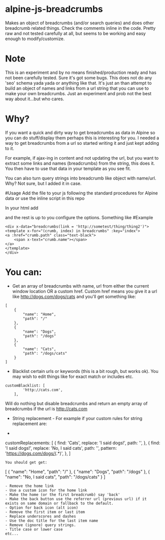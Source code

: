# alpine-js-breadcrumbs
Makes an object of breadcrumbs (and/or search queries) and does other breadcrumb related things. 
Check the comments inline in the code. Pretty raw and not tested carefully at all, but seems to be working and easy enough to modify/customize.

# Note
This is an experiment and by no means finished/production ready and has not been carefully tested.  Sure it's got some bugs. This does not do any 'seo' schema yada yada or anything like that. It's just an than attempt to build an object of names and links from a url string that you can use to make your own breadcrumbs. Just an experiment and prob not the best way about it...but who cares.

# Why?
If you want a quick and dirty way to get breadcrumbs as data in Alpine so you can do stuff/display them perhaps this is interesting for you.  I needed a way to get breadcrumbs from a url so started writing it and just kept adding to it.

For example, if ajax-ing in content and not updating the url, but you want to extract some links and names (breadcrumbs) from the string, this does it. You then have to use that data in your template as you see fit.

You can also turn query strings into breadcrumb like object with name/url. Why? Not sure, but I added it in case. 

#Usage 
Add the file to your js following the standard procedures for Alpine data or use the inline script in this repo

In your html add <div x-data="breadcrub()"></div> and the rest is up to you configure the options. Something like
#Example
```
<div x-data="breadcrumbs(link = 'http://sometest/thing/thing2')">
<template x-for="(crumb, index) in breadcrumbs" :key="index">
<a :href="crumb.path" class="text-black">
    <span x-text="crumb.name"></span>
</a>
</template>
</div>
```
# You can:
- Get an array of breadcrumbs with name, url from either the current window location OR a custom href. Custom href means you give it a url like http://dogs.com/dogs/cats and you'll get something like:
```
[
    {
        "name": "Home",
        "path": "/"
    },
    {
        "name": "Dogs",
        "path": "/dogs"
    },
    {
        "name": "Cats",
        "path": "/dogs/cats"
    }
]
```
- Blacklist certain urls or keywords (this is a bit rough, but works ok). You may wish to edit things like for exact match or includes etc.
```
customBlacklist: [
		'http://cats.com',
	], 
  ```
  Will do nothing but disable breadcrumbs and return an empty array of breadcrumbs if the url is http://cats.com
  
- String replacement - For example if your custom rules for string replacement are:
- ```
customReplacements: [
		{
			find: 'Cats',
			replace: 'I said dogs!',
			path: '',
		},
		{
			find: 'I said dogs!',
			replace: 'No, I said cats',
			path: '',
			pattern: 'https://dogs.com/dogs/(.*)',
		},
]
```
You should get get:
```
[
    {
        "name": "Home",
        "path": "/"
    },
    {
        "name": "Dogs",
        "path": "/dogs"
    },
    {
        "name": "No, I said cats",
        "path": "/dogs/cats"
    }
]
```
- Remove the home link 
- Use a custom icon for the home link
- Make the home (or the first breadcrumb) say 'back'
- Make the back button use the referrer url (previous url) if it exists on same domain or fallback to the default. 
- Option for back icon (alt icon)
- Remove the first item or last item
- Replace underscores and dashes
- Use the doc title for the last item name
- Remove (ignore) query strings. 
- Title case or lower case
etc...

